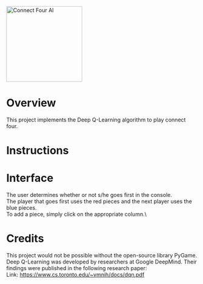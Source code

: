 <img src="https://github.com/user-attachments/assets/6342c6e7-379c-48a3-9785-ce0a20d95334" alt="Connect Four AI" width="200" height="200">

# Overview
This project implements the Deep Q-Learning algorithm to play connect four.

# Instructions

# Interface
The user determines whether or not s/he goes first in the console.\
The player that goes first uses the red pieces and the next player uses the blue pieces.\
To add a piece, simply click on the appropriate column.\

# Credits
This project would not be possible without the open-source library PyGame.\
Deep Q-Learning was developed by researchers at Google DeepMind. Their findings were published in the following research paper:\
Link: https://www.cs.toronto.edu/~vmnih/docs/dqn.pdf
